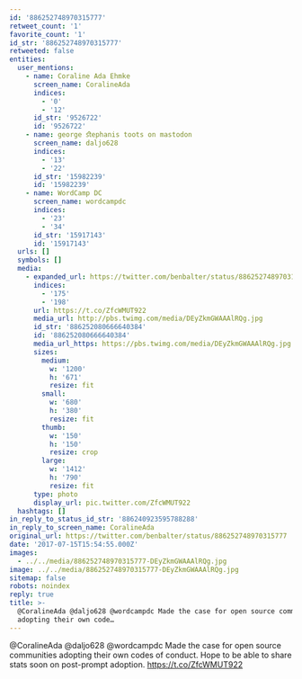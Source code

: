 ```yaml
---
id: '886252748970315777'
retweet_count: '1'
favorite_count: '1'
id_str: '886252748970315777'
retweeted: false
entities:
  user_mentions:
    - name: Coraline Ada Ehmke
      screen_name: CoralineAda
      indices:
        - '0'
        - '12'
      id_str: '9526722'
      id: '9526722'
    - name: george ﬆephanis toots on mastodon
      screen_name: daljo628
      indices:
        - '13'
        - '22'
      id_str: '15982239'
      id: '15982239'
    - name: WordCamp DC
      screen_name: wordcampdc
      indices:
        - '23'
        - '34'
      id_str: '15917143'
      id: '15917143'
  urls: []
  symbols: []
  media:
    - expanded_url: https://twitter.com/benbalter/status/886252748970315777/photo/1
      indices:
        - '175'
        - '198'
      url: https://t.co/ZfcWMUT922
      media_url: http://pbs.twimg.com/media/DEyZkmGWAAAlRQg.jpg
      id_str: '886252080666640384'
      id: '886252080666640384'
      media_url_https: https://pbs.twimg.com/media/DEyZkmGWAAAlRQg.jpg
      sizes:
        medium:
          w: '1200'
          h: '671'
          resize: fit
        small:
          w: '680'
          h: '380'
          resize: fit
        thumb:
          w: '150'
          h: '150'
          resize: crop
        large:
          w: '1412'
          h: '790'
          resize: fit
      type: photo
      display_url: pic.twitter.com/ZfcWMUT922
  hashtags: []
in_reply_to_status_id_str: '886240923595788288'
in_reply_to_screen_name: CoralineAda
original_url: https://twitter.com/benbalter/status/886252748970315777
date: '2017-07-15T15:54:55.000Z'
images:
  - ../../media/886252748970315777-DEyZkmGWAAAlRQg.jpg
image: ../../media/886252748970315777-DEyZkmGWAAAlRQg.jpg
sitemap: false
robots: noindex
reply: true
title: >-
  @CoralineAda @daljo628 @wordcampdc Made the case for open source communities
  adopting their own code…
---
```


@CoralineAda @daljo628 @wordcampdc Made the case for open source communities adopting their own codes of conduct. Hope to be able to share stats soon on post-prompt adoption. https://t.co/ZfcWMUT922